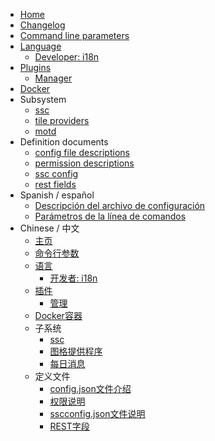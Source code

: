 * [Home](./Home)
* [Changelog](./Changelog)
* [Command line parameters](./Command-line-parameters)
* [Language](./lang)
  * [Developer: i18n](./i18n)
* [Plugins](./Plugins)
  * [Manager](./packages)
* [Docker](./docker)
* Subsystem
  * [ssc](./ssc)
  * [tile providers](./tile-providers)
  * [motd](./motd)
* Definition documents
  * [config file descriptions](./config-file-descriptions)
  * [permission descriptions](./permission-descriptions)
  * [ssc config](./ssc-config)
  * [rest fields](./rest-fields)
* Spanish / español
  * [Descripción del archivo de configuración](/(Esp)-Descripci%C3%B3n-del-archivo-de-configuraci%C3%B3n)
  * [Parámetros de la línea de comandos](./(Esp)-Parámetros-de-la-línea-de-comandos)
* Chinese / 中文
  * [主页](./(中文)-主页)
  * [命令行参数](./(中文)-命令行参数)
  * [语言](./(中文)-lang)
    * [开发者: i18n](./(中文)-i18n)
  * [插件](./(中文)-插件)
    * [管理](./(中文)-软件包)
  * [Docker容器](./(中文)-docker)
  * 子系统
    * [ssc](./ssc)
    * [图格提供程序](./(中文)-图格提供程序)
    * [每日消息](./(中文)-每日消息)
  * 定义文件
    * [config.json文件介绍](./(中文)-config.json文件介绍)
    * [权限说明](./(中文)-权限说明)
    * [sscconfig.json文件说明](./(中文)-sscconfig.json文件说明)
    * [REST字段](./(中文)-REST字段)